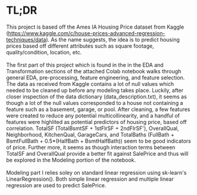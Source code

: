 # TL;DR

This project is based off the Ames IA Housing Price dataset from Kaggle (https://www.kaggle.com/c/house-prices-advanced-regression-techniques/data). As the name suggests, the idea is to predict housing prices based off different attributes such as square footage, quality/condition, location, etc. 
<br>
<br>
The first part of this project which is found in the in the EDA and Transformation sections of the attached Colab notebook walks through general EDA, pre-processing, feature engineering, and feature selection. The data as received from Kaggle contains a lot of null values which needed to be cleaned up before any modeling takes place. Luckily, after closer inspection of the data dictionary (data_description.txt), it seems as though a lot of the null values corresponded to a house not containing a feature such as a basement, garage, or pool. After cleaning, a few features were created to reduce any potential multicollinearity, and a handful of features were highlited as potential predictors of housing price, based off correlation. TotalSF (TotalBsmtSF + 1stFlrSF + 2ndFlrSF'), OverallQual, Neighborhood, KitchenQual, GarageCars, and TotalBaths (FullBath + BsmtFullBath + 0.5*(HalfBath + BsmtHalfBath)) seem to be good indicators of price. Further more, it seems as though interaction terms between TotalSF and OverallQual provide a better fit against SalePrice and thus will be explored in the Modeling portion of the notebook.
<br>
<br>
Modeling part I relies soley on standard linear regression using sk-learn's LinearRegression(). Both simple linear regression and multiple linear regression are used to predict SalePrice.
